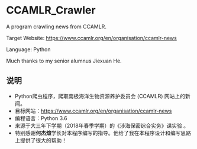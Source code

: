 # CCAMLR_Crawler

A program crawling news from CCAMLR.

Target Website: https://www.ccamlr.org/en/organisation/ccamlr-news

Language: Python

Much thanks to my senior alumnus Jiexuan He.

## 说明

- Python爬虫程序，爬取南极海洋生物资源养护委员会 (CCAMLR) 网站上的新闻。
- 目标网站：https://www.ccamlr.org/en/organisation/ccamlr-news
- 编程语言：Python 3.6
- 来源于大三年下学期（2018年春季学期）的《涉海保密综合实务》课实验 。
- 特别感谢**何杰煊**学长对本程序编写的指导。他给了我在本程序设计和编写思路上提供了很大的帮助！

